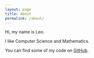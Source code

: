 ```yaml
---
layout: page
title: About
permalink: /about/
---
```


Hi, my name is Leo.

I like Computer Science and Mathematics.

You can find some of my code on [GitHub](https://github.com/leotappe).
